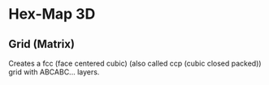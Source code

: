 # Hex-Map 3D

## Grid (Matrix)
Creates a fcc (face centered cubic) (also called ccp (cubic closed packed)) grid with ABCABC... layers.
